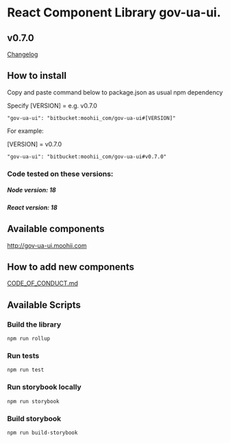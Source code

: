 # React Component Library gov-ua-ui. 

## v0.7.0
[Changelog](Changelog.md)

## How to install

Copy and paste command below to package.json as usual npm dependency

Specify [VERSION] = e.g. v0.7.0
```
"gov-ua-ui": "bitbucket:moohii_com/gov-ua-ui#[VERSION]"
```

For example:

[VERSION] = v0.7.0

```
"gov-ua-ui": "bitbucket:moohii_com/gov-ua-ui#v0.7.0"
```

### Code tested on these versions:

##### Node version: 18

##### React version: 18 

## Available components

http://gov-ua-ui.moohii.com

## How to add new components

[CODE_OF_CONDUCT.md](CODE_OF_CONDUCT.md)

## Available Scripts

### Build the library

```
npm run rollup
```

### Run tests

```
npm run test
```

### Run storybook locally

```
npm run storybook
```

### Build storybook

```
npm run build-storybook
```
